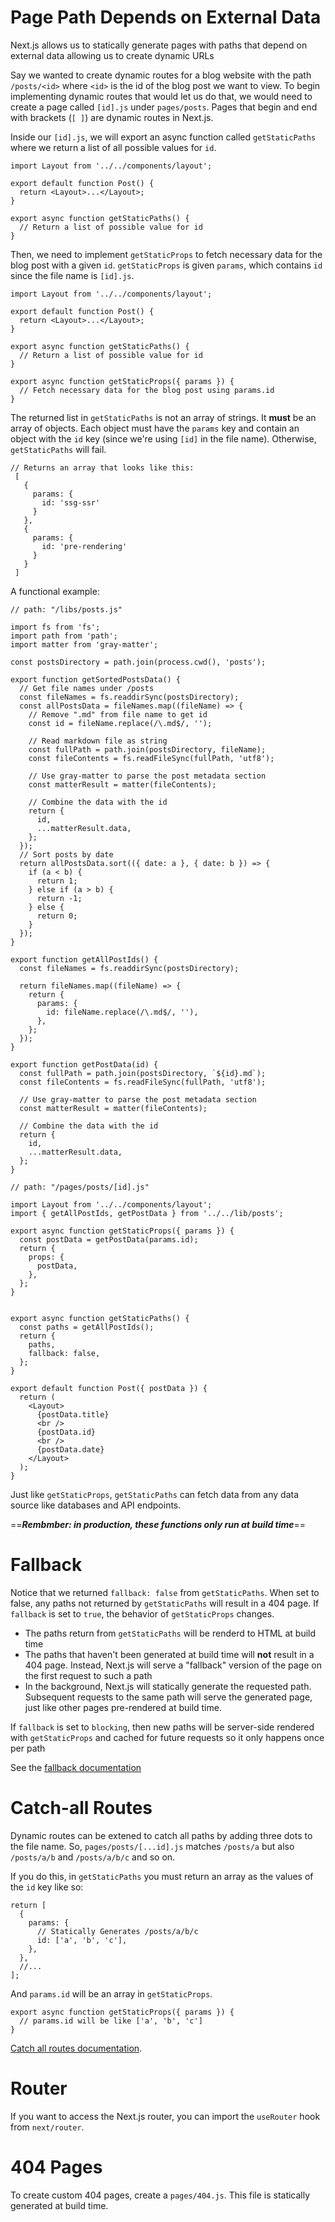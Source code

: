 # Page Path Depends on External Data

Next.js allows us to statically generate pages with paths that depend on external data allowing us to create dynamic URLs

Say we wanted to create dynamic routes for a blog website with the path `/posts/<id>` where `<id>` is the id of the blog post we want to view. To begin implementing dynamic routes that would let us do that, we would need to create a page called `[id].js` under `pages/posts`. Pages that begin and end with brackets (`[ ]`) are dynamic routes in Next.js.

Inside our `[id].js`, we will export an async function called `getStaticPaths` where we return a list of all possible values for `id`.

```JS
import Layout from '../../components/layout';

export default function Post() {
  return <Layout>...</Layout>;
}

export async function getStaticPaths() {
  // Return a list of possible value for id
}
```

Then, we need to implement `getStaticProps` to fetch necessary data for the blog post with a given `id`. `getStaticProps` is given `params`, which contains `id` since the file name is `[id].js`.

```JS
import Layout from '../../components/layout';

export default function Post() {
  return <Layout>...</Layout>;
}

export async function getStaticPaths() {
  // Return a list of possible value for id
}

export async function getStaticProps({ params }) {
  // Fetch necessary data for the blog post using params.id
}
```

The returned list in `getStaticPaths` is not an array of strings. It **must** be an array of objects. Each object must have the `params` key and contain an object with the `id` key (since we're using `[id]` in the file name). Otherwise, `getStaticPaths` will fail.

```JS
// Returns an array that looks like this:
 [
   {
     params: {
       id: 'ssg-ssr'
     }
   },
   {
     params: {
       id: 'pre-rendering'
     }
   }
 ]
```

A functional example:

```JS
// path: "/libs/posts.js"

import fs from 'fs';
import path from 'path';
import matter from 'gray-matter';

const postsDirectory = path.join(process.cwd(), 'posts');

export function getSortedPostsData() {
  // Get file names under /posts
  const fileNames = fs.readdirSync(postsDirectory);
  const allPostsData = fileNames.map((fileName) => {
    // Remove ".md" from file name to get id
    const id = fileName.replace(/\.md$/, '');

    // Read markdown file as string
    const fullPath = path.join(postsDirectory, fileName);
    const fileContents = fs.readFileSync(fullPath, 'utf8');

    // Use gray-matter to parse the post metadata section
    const matterResult = matter(fileContents);

    // Combine the data with the id
    return {
      id,
      ...matterResult.data,
    };
  });
  // Sort posts by date
  return allPostsData.sort(({ date: a }, { date: b }) => {
    if (a < b) {
      return 1;
    } else if (a > b) {
      return -1;
    } else {
      return 0;
    }
  });
}

export function getAllPostIds() {
  const fileNames = fs.readdirSync(postsDirectory);

  return fileNames.map((fileName) => {
    return {
      params: {
        id: fileName.replace(/\.md$/, ''),
      },
    };
  });
}

export function getPostData(id) {
  const fullPath = path.join(postsDirectory, `${id}.md`);
  const fileContents = fs.readFileSync(fullPath, 'utf8');

  // Use gray-matter to parse the post metadata section
  const matterResult = matter(fileContents);

  // Combine the data with the id
  return {
    id,
    ...matterResult.data,
  };
}
```

```JS
// path: "/pages/posts/[id].js"

import Layout from '../../components/layout';
import { getAllPostIds, getPostData } from '../../lib/posts';

export async function getStaticProps({ params }) {
  const postData = getPostData(params.id);
  return {
    props: {
      postData,
    },
  };
}


export async function getStaticPaths() {
  const paths = getAllPostIds();
  return {
    paths,
    fallback: false,
  };
}

export default function Post({ postData }) {
  return (
    <Layout>
      {postData.title}
      <br />
      {postData.id}
      <br />
      {postData.date}
    </Layout>
  );
}
```

Just like `getStaticProps`, `getStaticPaths` can fetch data from any data source like databases and API endpoints.

==***Rembmber: in production, these functions only run at build time***==

# Fallback

Notice that we returned `fallback: false` from `getStaticPaths`. When set to false, any paths not returned by `getStaticPaths` will result in a 404 page. If `fallback` is set to `true`, the behavior of `getStaticProps` changes.

- The paths return from `getStaticPaths` will be renderd to HTML at build time
- The paths that haven't been generated at build time will **not** result in a 404 page. Instead, Next.js will serve a "fallback" version of the page on the first request to such a path
- In the background, Next.js will statically generate the requested path. Subsequent requests to the same path will serve the generated page, just like other pages pre-rendered at build time.

If `fallback` is set to `blocking`, then new paths will be server-side rendered with `getStaticProps` and cached for future requests so it only happens once per path

See the [fallback documentation](https://nextjs.org/docs/api-reference/data-fetching/get-static-paths#fallback-false)

# Catch-all Routes

Dynamic routes can be extened to catch all paths by adding three dots to the file name. So, `pages/posts/[...id].js` matches `/posts/a` but also `/posts/a/b` and `/posts/a/b/c` and so on.

If you do this, in `getStaticPaths` you must return an array as the values of the `id` key like so:

```JS
return [
  {
    params: {
      // Statically Generates /posts/a/b/c
      id: ['a', 'b', 'c'],
    },
  },
  //...
];
```

And `params.id` will be an array in `getStaticProps`.

```JS
export async function getStaticProps({ params }) {
  // params.id will be like ['a', 'b', 'c']
}
```

[Catch all routes documentation](https://nextjs.org/docs/routing/dynamic-routes#catch-all-routes).

# Router

If you want to access the Next.js router, you can import the `useRouter` hook from `next/router`.

# 404 Pages
To create custom 404 pages, create a `pages/404.js`. This file is statically generated at build time.

